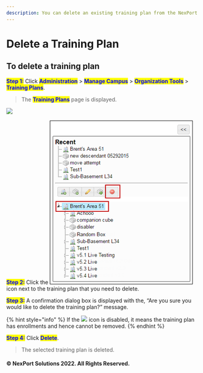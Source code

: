 ```yaml
---
description: You can delete an existing training plan from the NexPort Campus.
---
```


# Delete a Training Plan

## **To delete a training plan**

<mark style="color:blue;">**Step 1:**</mark> Click <mark style="color:blue;">**Administration**</mark> > <mark style="color:blue;">**Manage Campus**</mark> > <mark style="color:blue;">**Organization Tools**</mark> > <mark style="color:blue;">**Training Plans**</mark>.

> The <mark style="color:blue;">**Training Plans**</mark> page is displayed.

![](../../../../../.gitbook/assets/TrainingPlans\_Delete\_550x275.png)

<mark style="color:blue;">**Step 2:**</mark> Click the ![](../../../../../.gitbook/assets/Delete.png) icon next to the training plan that you need to delete.

<mark style="color:blue;">**Step 3:**</mark> A confirmation dialog box is displayed with the, “Are you sure you would like to delete the training plan?” message.

{% hint style="info" %}
If the ![](../../../../../.gitbook/assets/Delete\_Disabled\_29x27.png) icon is disabled, it means the training plan has enrollments and hence cannot be removed.
{% endhint %}

<mark style="color:blue;">**Step 4:**</mark> Click <mark style="color:blue;">**Delete**</mark>.

> The selected training plan is deleted.

#### © NexPort Solutions 2022. All Rights Reserved.
